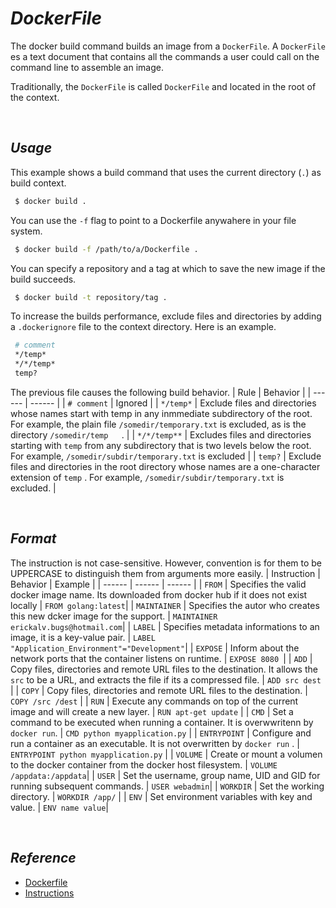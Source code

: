 # _DockerFile_
The docker build command builds an image from a `DockerFile`. A `DockerFile` es a text document that contains all the commands a user could call on the command line to assemble an image. 

Traditionally, the `DockerFile` is called `DockerFile` and located in the root of the context.

<p>&nbsp;</p>

## _Usage_ 
This example shows a build command that uses the current directory (`.`) as build context.

```sh
 $ docker build .
```
You can use the `-f` flag to point to a Dockerfile anywahere in your file system.
```sh
 $ docker build -f /path/to/a/Dockerfile .
```

You can specify a repository and a tag at which to save the new image if the build succeeds.
```sh
 $ docker build -t repository/tag .
```


To increase the builds performance, exclude files and directories by adding a `.dockerignore` file to the context directory. Here is an example. 

```sh
 # comment
 */temp*
 */*/temp*
 temp?
```
The previous file causes the following build behavior.
| Rule | Behavior |
| ------ | ------ |
| `# comment` | Ignored |
| `*/temp*` | Exclude files and directories whose names start with temp in any inmmediate subdirectory of the root. For example, the plain file `/somedir/temporary.txt` is excluded, as is the directory `/somedir/temp   `. |
| `*/*/temp**` | Excludes files and directories starting with `temp` from any subdirectory that is two levels below the root. For example, `/somedir/subdir/temporary.txt` is excluded |
| `temp?` | Exclude files and directories in the root directory whose names are a one-character extension of `temp` . For example, `/somedir/subdir/temporary.txt` is excluded. |

<p>&nbsp;</p>

## _Format_ 

The instruction is not case-sensitive. However, convention is for them to be UPPERCASE to distinguish them from arguments more easily. 
| Instruction | Behavior | Example |
| ------ | ------ | ------ |
| `FROM` | Specifies the valid docker image name. Its downloaded from docker hub if it does not exist locally | `FROM golang:latest`|
| `MAINTAINER` | Specifies the autor who creates this new dcker image for the support. | `MAINTAINER erickalv.bugs@hotmail.com`|
| `LABEL` | Specifies metadata informations to an image, it is a key-value pair. | `LABEL "Application_Environment"="Development"`|
| `EXPOSE` | Inform about the network ports that the container listens on runtime. | `EXPOSE 8080 `|
| `ADD` | Copy files, directories and remote URL files to the destination. It allows the `src` to be a URL, and extracts the file if its a compressed file. | `ADD src dest` |
| `COPY` | Copy files, directories and remote URL files to the destination.   | `COPY /src /dest` |
| `RUN` | Execute any commands on top of the current image and will create a new layer.  | `RUN apt-get update` |
| `CMD` | Set a command to be executed when running a container. It is overwwritenn by `docker run`. | `CMD python myapplication.py` |
| `ENTRYPOINT` | Configure and run a container as an executable. It is not overwritten by `docker run` . | `ENTRYPOINT python myapplication.py` |
| `VOLUME` | Create or mount a volumen to the docker container from the docker host filesystem. | `VOLUME /appdata:/appdata`| 
| `USER` | Set the username, group name, UID and GID for running subsequent commands. | `USER webadmin`|
| `WORKDIR` | Set the working directory. | `WORKDIR /app/` |
| `ENV` | Set environment variables with key and value. | `ENV name value`|

 

<p>&nbsp;</p>

## _Reference_
- [Dockerfile](https://docs.docker.com/engine/reference/builder/)
- [Instructions](https://www.learnitguide.net/2018/06/dockerfile-explained-with-examples.html)
